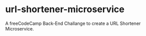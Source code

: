 # url-shortener-microservice
A freeCodeCamp Back-End Challange to create a URL Shortener Microservice.
